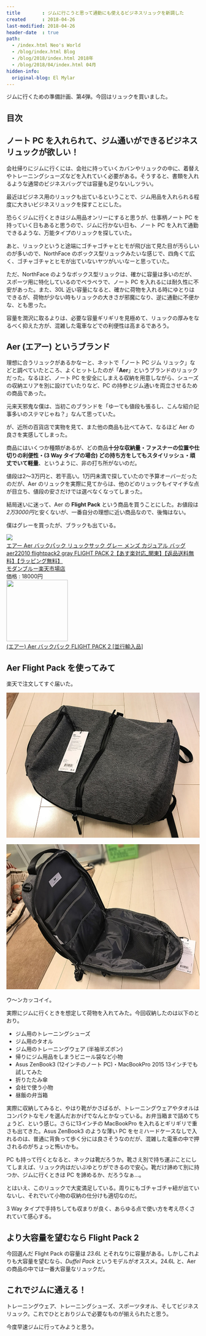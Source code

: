 ```yaml
---
title        : ジムに行こうと思って通勤にも使えるビジネスリュックを新調した
created      : 2018-04-26
last-modified: 2018-04-26
header-date  : true
path:
  - /index.html Neo's World
  - /blog/index.html Blog
  - /blog/2018/index.html 2018年
  - /blog/2018/04/index.html 04月
hidden-info:
  original-blog: El Mylar
---
```


ジムに行くための準備計画、第4弾。今回はリュックを買いました。

## 目次

## ノート PC を入れられて、ジム通いができるビジネスリュックが欲しい！

会社帰りにジムに行くには、会社に持っていくカバンやリュックの中に、着替えやトレーニングシューズなどを入れていく必要がある。そうすると、書類を入れるような通常のビジネスバッグでは容量も足りないしツラい。

最近はビジネス用のリュックも出ているということで、ジム用品を入れられる程度に大きいビジネスリュックを探すことにした。

恐らくジムに行くときはジム用品オンリーにすると思うが、仕事柄ノート PC を持っていく日もあると思うので、ジムに行かない日も、ノート PC を入れて通勤できるような、万能タイプのリュックを探していた。

あと、リュックというと途端にゴチャゴチャとヒモが飛び出て見た目が汚らしいのが多いので、NorthFace のボックス型リュックみたいな感じで、四角くて広く、ゴチャゴチャとヒモが出ていないヤツがいいなーと思っていた。

ただ、NorthFace のようなボックス型リュックは、確かに容量は多いのだが、スポーツ用に特化しているのでペラペラで、ノート PC を入れるには耐久性に不安があった。また、30L 近い容量になると、確かに荷物を入れる時にゆとりはできるが、荷物が少ない時もリュックの大きさが邪魔になり、逆に通勤に不便かな、とも思った。

容量を潤沢に取るよりは、必要な容量ギリギリを見極めて、リュックの厚みをなるべく抑えた方が、混雑した電車などでの利便性は高まるであろう。

## Aer (エアー) というブランド

理想に合うリュックがあるかなーと、ネットで「ノート PC ジム リュック」などと調べていたところ、よくヒットしたのが「**Aer**」というブランドのリュックだった。なるほど、ノート PC を安全にしまえる収納を用意しながら、シューズの収納エリアを別に設けていたりなど、PC の持参とジム通いを両立させるための商品であった。

元来天邪鬼な僕は、当初このブランドを「ゆーても値段も張るし、こんな紹介記事多いのステマじゃね？」なんて思っていた。

が、近所の百貨店で実物を見て、また他の商品も比べてみて、なるほど Aer の良さを実感してしまった。

商品にはいくつか種類があるが、どの商品**十分な収納量・ファスナーの位置や仕切りの利便性・(3 Way タイプの場合) どの持ち方をしてもスタイリッシュ・頑丈でいて軽量**、というように、非の打ち所がないのだ。

値段は2〜3万円と、若干高い。1万円未満で探していたので予算オーバーだったのだが、Aer のリュックを実際に見てからは、他のどのリュックもイマイチな点が目立ち、値段の安さだけでは選べなくなってしまった。

結局迷いに迷って、Aer の **Flight Pack** という商品を買うことにした。お値段は*2万3000円*と安くないが、一番自分の理想に近い商品なので、後悔はない。

僕はグレーを買ったが、ブラックも出ている。

<div class="ad-rakuten">
  <div class="ad-rakuten-image">
    <a href="https://hb.afl.rakuten.co.jp/hgc/g00pmr42.waxyce35.g00pmr42.waxyd88c/?pc=https%3A%2F%2Fitem.rakuten.co.jp%2Fmb%2Faer22010-gray%2F&amp;m=http%3A%2F%2Fm.rakuten.co.jp%2Fmb%2Fi%2F10198857%2F">
      <img src="https://thumbnail.image.rakuten.co.jp/@0_mall/mb/cabinet/img367/aer22010-gray_l.jpg?_ex=128x128">
    </a>
  </div>
  <div class="ad-rakuten-info">
    <div class="ad-rakuten-title">
      <a href="https://hb.afl.rakuten.co.jp/hgc/g00pmr42.waxyce35.g00pmr42.waxyd88c/?pc=https%3A%2F%2Fitem.rakuten.co.jp%2Fmb%2Faer22010-gray%2F&amp;m=http%3A%2F%2Fm.rakuten.co.jp%2Fmb%2Fi%2F10198857%2F">エアー Aer バックパック リュックサック グレー メンズ カジュアル バッグ aer22010 flightpack2 gray FLIGHT PACK 2【あす楽対応_関東】【返品送料無料】【ラッピング無料】</a>
    </div>
    <div class="ad-rakuten-shop">
      <a href="https://hb.afl.rakuten.co.jp/hgc/g00pmr42.waxyce35.g00pmr42.waxyd88c/?pc=https%3A%2F%2Fwww.rakuten.co.jp%2Fmb%2F&amp;m=http%3A%2F%2Fm.rakuten.co.jp%2Fmb%2F">モダンブルー楽天市場店</a>
    </div>
    <div class="ad-rakuten-price">価格 : 18000円</div>
  </div>
</div>

<div class="ad-amazon">
  <div class="ad-amazon-image">
    <a href="https://www.amazon.co.jp/dp/B086SPDKK9?tag=neos21-22&amp;linkCode=osi&amp;th=1&amp;psc=1">
      <img src="https://m.media-amazon.com/images/I/31eVjM6X49L._SL160_.jpg" width="160" height="160">
    </a>
  </div>
  <div class="ad-amazon-info">
    <div class="ad-amazon-title">
      <a href="https://www.amazon.co.jp/dp/B086SPDKK9?tag=neos21-22&amp;linkCode=osi&amp;th=1&amp;psc=1">(エアー) Aer バックパック FLIGHT PACK 2 [並行輸入品]</a>
    </div>
  </div>
</div>

## Aer Flight Pack を使ってみて

楽天で注文してすぐ届いた。

![見た目](./26-01-01.jpg)

![大きく開く](./26-01-02.jpg)

ウ～ンカッコイイ。

実際にジムに行くときを想定して荷物を入れてみた。今回収納したのは以下のとおり。

- ジム用のトレーニングシューズ
- ジム用のタオル
- ジム用のトレーニングウェア (半袖半ズボン)
- 帰りにジム用品をしまうビニール袋など小物
- Asus ZenBook3 (12インチのノート PC)・MacBookPro 2015 13インチでも試してみた
- 折りたたみ傘
- 会社で使う小物
- 昼飯の弁当箱

実際に収納してみると、やはり靴がかさばるが、トレーニングウェアやタオルはコンパクトなモノを選んだおかげでなんとかなっている。お弁当箱まで詰めてちょうど、という感じ。さらに13インチの MacBookPro を入れるとギリギリで重さも出てきた。Asus ZenBook3 のような薄い PC をセミハードケースなしで入れるのは、普通に背負って歩く分には良さそうなのだが、混雑した電車の中で押されるのがちょっと怖いかも。

PC も持って行くとなると、ネックは靴だろうか。靴さえ別で持ち運ぶことにしてしまえば、リュック内はだいぶゆとりができるので安心。靴だけ諦めて別に持つか、ジムに行くときは PC を諦めるか、だろうなぁ…。

とはいえ、このリュックで大変満足している。周りにもゴチャゴチャ紐が出ていないし、それでいて小物の収納の仕分けも適切なのだ。

3 Way タイプで手持ちしても収まりが良く、あらゆる点で使い方を考え尽くされていて感心する。

## より大容量を望むなら Flight Pack 2

今回選んだ Flight Pack の容量は *23.6L* とそれなりに容量がある。しかしこれよりも大容量を望むなら、*Duffel Pack* というモデルがオススメ。24.6L と、Aer の商品の中では一番大容量なリュックだ。

## これでジムに通える！

トレーニングウェア、トレーニングシューズ、スポーツタオル、そしてビジネスリュック。これでひととおりジムで必要なものが揃えられたと思う。

今度早速ジムに行ってみようと思う。

